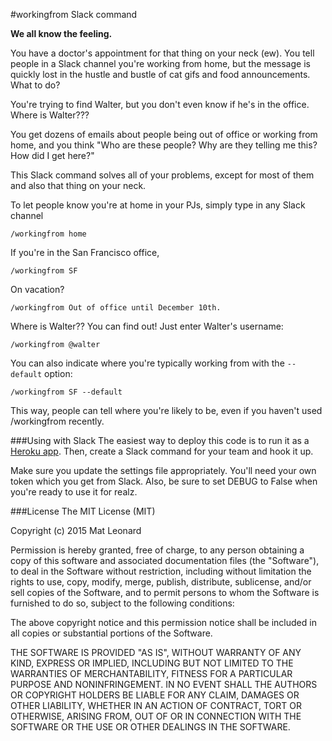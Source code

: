 #workingfrom Slack command

**We all know the feeling.**

You have a doctor's appointment for that thing on your neck (ew). You tell people in a Slack channel you're working from home, but the message is quickly lost in the hustle and bustle of cat gifs and food announcements. What to do?

You're trying to find Walter, but you don't even know if he's in the office. Where is Walter???

You get dozens of emails about people being out of office or working from home, and you think "Who are these people? Why are they telling me this? How did I get here?"

This Slack command solves all of your problems, except for most of them and also that thing on your neck.

To let people know you're at home in your PJs, simply type in any Slack channel 

    /workingfrom home
    
If you're in the San Francisco office, 

	/workingfrom SF
	
On vacation? 

	/workingfrom Out of office until December 10th.

Where is Walter?? You can find out! Just enter Walter's username:

	/workingfrom @walter

You can also indicate where you're typically working from with the `--default` option:

	/workingfrom SF --default
	
This way, people can tell where you're likely to be, even if you haven't used /workingfrom recently.

###Using with Slack
The easiest way to deploy this code is to run it as a [Heroku app](https://devcenter.heroku.com/articles/getting-started-with-python-o). Then, create a Slack command for your team and hook it up.

Make sure you update the settings file appropriately. You'll need your own token which you get from Slack. Also, be sure to set DEBUG to False when you're ready to use it for realz.

###License
The MIT License (MIT)

Copyright (c) 2015 Mat Leonard

Permission is hereby granted, free of charge, to any person obtaining a copy
of this software and associated documentation files (the "Software"), to deal
in the Software without restriction, including without limitation the rights
to use, copy, modify, merge, publish, distribute, sublicense, and/or sell
copies of the Software, and to permit persons to whom the Software is
furnished to do so, subject to the following conditions:

The above copyright notice and this permission notice shall be included in all
copies or substantial portions of the Software.

THE SOFTWARE IS PROVIDED "AS IS", WITHOUT WARRANTY OF ANY KIND, EXPRESS OR
IMPLIED, INCLUDING BUT NOT LIMITED TO THE WARRANTIES OF MERCHANTABILITY,
FITNESS FOR A PARTICULAR PURPOSE AND NONINFRINGEMENT. IN NO EVENT SHALL THE
AUTHORS OR COPYRIGHT HOLDERS BE LIABLE FOR ANY CLAIM, DAMAGES OR OTHER
LIABILITY, WHETHER IN AN ACTION OF CONTRACT, TORT OR OTHERWISE, ARISING FROM,
OUT OF OR IN CONNECTION WITH THE SOFTWARE OR THE USE OR OTHER DEALINGS IN THE
SOFTWARE.
